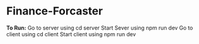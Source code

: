 # Finance-Forcaster

**To Run:**
Go to server using cd server
Start Sever using npm run dev
Go to client using cd client
Start client using npm run dev
